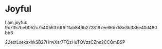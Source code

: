 # Joyful

I am joyful: 9c7357be0052c75405637df6f1fab849b2728167ee66b758e3b386e40d480bb6


22extLxekaxhkSB27HrwXsr7TQzHuTQVzzCZhs2CCQmBSP